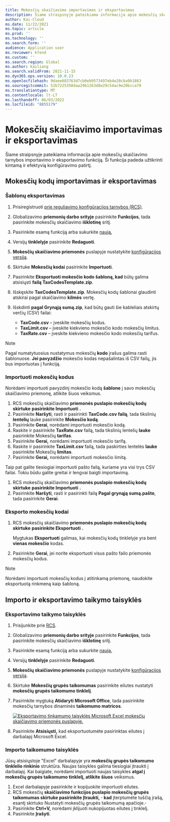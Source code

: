 ```yaml
---
title: Mokesčių skaičiavimo importavimas ir eksportavimas
description: Šiame straipsnyje pateikiama informacija apie mokesčių skaičiavimo tarnybos importavimo ir eksportavimo funkciją.
author: Kai-Cloud
ms.date: 11/22/2021
ms.topic: article
ms.prod: ''
ms.technology: ''
ms.search.form: ''
audience: Application user
ms.reviewer: kfend
ms.custom: ''
ms.search.region: Global
ms.author: kailiang
ms.search.validFrom: 2021-11-15
ms.dyn365.ops.version: 10.0.23
ms.openlocfilehash: 9daee683763d7cb0eb9573497eb4e20cba9b1863
ms.sourcegitcommit: 52b7225350daa29b1263d8e29c54ac9e20bcca70
ms.translationtype: MT
ms.contentlocale: lt-LT
ms.lasthandoff: 06/03/2022
ms.locfileid: "8855179"
---
```

# <a name="import-and-export-tax-calculations"></a>Mokesčių skaičiavimo importavimas ir eksportavimas

Šiame straipsnyje pateikiama informacija apie mokesčių skaičiavimo tarnybos importavimo ir eksportavimo funkciją. Ši funkcija padeda užtikrinti kintamą ir efektyvią konfigūravimo patirtį.

## <a name="import-and-export-tax-codes"></a>Mokesčių kodų importavimas ir eksportavimas

### <a name="export-templates"></a>Šablonų eksportavimas

1. Prisiregistruoti [prie reguliavimo konfigūracijos tarnybos (RCS)](https://marketing.configure.global.dynamics.com/).
2. Globalizavimo **priemonių darbo srityje** pasirinkite **Funkcijos**, tada pasirinkite mokesčių skaičiavimo **išklotinę** sritį.
3. Pasirinkite esamą funkciją arba sukurkite [naują.](global-get-started-with-tax-calculation-service.md#set-up-tax-calculation-in-rcs)
4. Versijų **tinklelyje** pasirinkite **Redaguoti**.
5. **Mokesčių skaičiavimo priemonės** puslapyje nustatykite [konfigūracijos versiją](global-get-started-with-tax-calculation-service.md#set-up-tax-calculation-in-rcs).
6. Skirtuke **Mokesčių kodai** pasirinkite **Importuoti**.
7. Pasirinkite **Eksportuoti mokesčio kodo šabloną, kad** būtų galima atsisiųsti **failą TaxCodesTemplate.zip**.
8. Išskęskite **TaxCodesTemplate.zip**. Mokesčių kodų šablonai glaudinti atskirai pagal skaičiavimo **kilmės** vertę.
9. Išskdinti **pagal Grynąją sumą.zip**, kad būtų gauti šie kableliais atskirtų verčių (CSV) failai:

    - **TaxCode.csv** – įveskite mokesčių kodus.
    - **TaxLimit.csv** – įveskite kiekvieno mokesčio kodo mokesčių limitus.
    - **TaxRate.csv** – įveskite kiekvieno mokesčio kodo mokesčių tarifus.

> [!NOTE]
> Pagal numatytuosius nustatymus mokesčių **kodo** įrašus galima rasti šablonuose. **Jei pavyzdžio** mokesčio kodas nepašalintas iš CSV failų, jis bus importuotas į funkciją.

### <a name="import-tax-codes"></a>Importuoti mokesčių kodus

Norėdami importuoti pavyzdinį mokesčio kodą **šablone** į savo mokesčių skaičiavimo priemonę, atlikite šiuos veiksmus.

1. RCS mokesčių skaičiavimo **priemonės puslapio mokesčių kodų skirtuke** **pasirinkite Importuoti** **.**
2. Pasirinkite **Naršyti**, rasti ir pasirinkti **TaxCode.csv failą**, tada tikslinių **lentelių** lauke pasirinkite **Mokesčio kodą**.
3. Pasirinkite **Gerai**, norėdami importuoti mokesčio kodą.
4. Raskite ir pasirinkite **TaxRate.csv** failą, tada tikslinių lentelių **lauke** pasirinkite Mokesčių **tarifas**.
5. Pasirinkite **Gerai,** norėdami importuoti mokesčio tarifą.
6. Raskite ir pasirinkite **TaxLimit.csv** failą, tada paskirties lentelės **lauke** pasirinkite Mokesčių **limitas**.
7. Pasirinkite **Gerai,** norėdami importuoti mokesčio limitą.

Taip pat galite tiesiogiai importuoti pašto failą, kuriame yra visi trys CSV failai. Tokiu būdu galite greitai ir lengvai baigti importavimą.

1. RCS mokesčių skaičiavimo **priemonės puslapio mokesčių kodų skirtuke** **pasirinkite Importuoti** **.**
2. Pasirinkite **Naršyti**, rasti ir pasirinkti failą **Pagal grynąją sumą.pašto**, tada pasirinkite **Gerai**.

### <a name="export-tax-codes"></a>Eksporto mokesčių kodai

1. RCS mokesčių skaičiavimo **priemonės puslapio mokesčių kodų skirtuke** **pasirinkite Eksportuoti** **.**

    Mygtukas **Eksportuoti** galimas, kai mokesčių kodų tinklelyje yra bent **vienas mokesčio** kodas.

2. Pasirinkite **Gerai**, jei norite eksportuoti visus pašto failo priemonės mokesčių kodus.

> [!NOTE]
> Norėdami importuoti mokesčių kodus į atitinkamą priemonę, naudokite eksportuotą rinkmeną kaip šabloną.

## <a name="import-and-export-applicability-rules"></a>Importo ir eksportavimo taikymo taisyklės

### <a name="export-applicability-rules"></a>Eksportavimo taikymo taisyklės

1. Prisijunkite prie [RCS](https://marketing.configure.global.dynamics.com/).
2. Globalizavimo **priemonių darbo srityje** pasirinkite **Funkcijos**, tada pasirinkite mokesčių skaičiavimo **išklotinę** sritį.
3. Pasirinkite esamą funkciją arba sukurkite [naują.](global-get-started-with-tax-calculation-service.md#set-up-tax-calculation-in-rcs)
4. Versijų **tinklelyje** pasirinkite **Redaguoti**.
5. **Mokesčių skaičiavimo priemonės** puslapyje nustatykite [konfigūracijos versiją](global-get-started-with-tax-calculation-service.md#set-up-tax-calculation-in-rcs).
6. Skirtuke **Mokesčių grupės taikomumas** pasirinkite eilutes nustatyti **mokesčių grupės taikomumo tinklelį**.
7. Pasirinkite mygtuką **Atidaryti Microsoft Office**, tada pasirinkite mokesčių tarnybos dinaminės **taikomumo matricos**.

    [![Eksportavimo tinkamumo taisyklės Microsoft Excel mokesčių skaičiavimo priemonės puslapyje.](./media/tax-cal-import-export-1.png)](./media/tax-cal-import-export-1.png)

8. Pasirinkite **Atsisiųsti,** kad eksportuotumėte pasirinktas eilutes į darbalapį Microsoft Excel.

### <a name="import-applicability-rules"></a>Importo taikomumo taisyklės

Jūsų atsisiųstoje "Excel" darbalapyje yra **mokesčių grupės taikomumo tinklelio rinkinio** struktūra. Naujas taisykles galima tiesiogiai įtraukti į darbalapį. Kai baigiate, norėdami importuoti naujas taisykles **atgal į mokesčių grupės taikomumo tinklelį, atlikite šiuos** veiksmus.

1. Excel darbalapyje pasirinkite ir kopijuokite importuoti eilutes.
2. RCS mokesčių **skaičiavimo funkcijos puslapio mokesčių grupės taikomumas skirtuke pasirinkite Įtraukti,** **·** **kad** įterptumėte tuščią įrašą, esantį skirtuko Nustatyti mokesčių grupės taikomumą apačioje.**·**
3. Pasirinkite **Ctrl+V,** norėdami įklijuoti nukopijuotas eilutes į tinklelį.
4. Pasirinkite **Įrašyti**.
